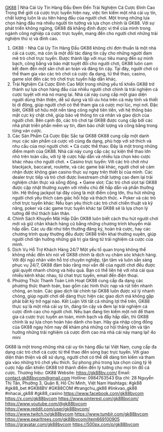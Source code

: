 [GK88](https://gk88bv.com/) | Nhà Cái Uy Tín Hàng Đầu Đem Đến Trải Nghiệm Cá Cược Đỉnh Cao
Trong thế giới cá cược trực tuyến hiện nay, việc tìm kiếm một nhà cái uy tín, chất lượng luôn là ưu tiên hàng đầu của người chơi. Một trong những lựa chọn hàng đầu mà nhiều người tin tưởng và lựa chọn chính là GK88. Với sự phát triển không ngừng, GK88 đã khẳng định được vị thế của mình trong ngành công nghiệp cá cược trực tuyến, mang đến cho người chơi những trải nghiệm thú vị và đỉnh cao.
1. GK88 - Nhà Cái Uy Tín Hàng Đầu
GK88 không chỉ đơn thuần là một nhà cái cá cược, mà còn là một đối tác đáng tin cậy cho những người đam mê trò chơi trực tuyến. Được thành lập với mục tiêu mang đến sự minh bạch, công bằng và bảo mật tuyệt đối cho người chơi, GK88 luôn cam kết đem đến một sân chơi an toàn và đáng tin cậy. Tại đây, người chơi có thể tham gia vào các trò chơi cá cược đa dạng, từ thể thao, casino, game slot đến các trò chơi trực tuyến hấp dẫn khác.
2. Trải Nghiệm Cá Cược Đỉnh Cao
Một trong những yếu tố khiến GK88 trở thành sự lựa chọn hàng đầu của nhiều người chơi chính là trải nghiệm cá cược tuyệt vời mà nó mang lại. Nhà cái này cung cấp một giao diện người dùng thân thiện, dễ sử dụng và tối ưu hóa trên cả máy tính và thiết bị di động, giúp người chơi có thể tham gia cá cược mọi lúc, mọi nơi.
Đặc biệt, GK88 sở hữu một nền tảng công nghệ tiên tiến, với hệ thống bảo mật cực kỳ chặt chẽ, giúp bảo vệ thông tin cá nhân và giao dịch của người chơi. Bên cạnh đó, các trò chơi tại GK88 được cung cấp bởi các nhà phát triển phần mềm uy tín, đảm bảo chất lượng và công bằng trong từng ván cược.
3. Các Sản Phẩm Cá Cược Đặc Sắc tại GK88
GK88 cung cấp một danh mục các sản phẩm cá cược vô cùng đa dạng, phù hợp với sở thích và nhu cầu của mọi người chơi:
•	Cá cược thể thao: Đây là một trong những điểm mạnh của GK88. Nhà cái này cung cấp các sự kiện thể thao lớn nhỏ trên toàn cầu, với tỷ lệ cược hấp dẫn và nhiều lựa chọn kèo cược khác nhau cho người chơi.
•	Casino trực tuyến: Với các trò chơi như blackjack, baccarat, roulette, và các game bài khác, người chơi sẽ cảm nhận được không gian casino thực sự ngay trên thiết bị của mình. Các dealer trực tiếp và trò chơi được livestream chất lượng cao đem lại trải nghiệm chân thực và sống động.
•	Game slot: Các trò chơi slot tại GK88 được cập nhật thường xuyên với nhiều chủ đề hấp dẫn và phần thưởng lớn. Hệ thống jackpot tại đây cũng là một điểm cộng lớn, thu hút những người chơi yêu thích cảm giác hồi hộp và thách thức.
•	Poker và các trò chơi trực tuyến khác: Nếu bạn yêu thích các trò chơi chiến thuật và kỹ năng, poker và các game trực tuyến khác tại GK88 sẽ là lựa chọn lý tưởng để thử thách bản thân.
4. Chính Sách Khuyến Mãi Hấp Dẫn
GK88 luôn biết cách thu hút người chơi mới và giữ chân khách hàng cũ bằng những chương trình khuyến mãi hấp dẫn. Các ưu đãi như tiền thưởng đăng ký, hoàn trả cược, hay các chương trình quay thưởng đều được GK88 triển khai thường xuyên, giúp người chơi tận hưởng những giá trị gia tăng từ trải nghiệm cá cược của mình.
5. Dịch Vụ Hỗ Trợ Khách Hàng 24/7
Một yếu tố quan trọng không thể không nhắc đến khi nói về GK88 chính là dịch vụ chăm sóc khách hàng. Với đội ngũ nhân viên hỗ trợ chuyên nghiệp, tận tâm và luôn sẵn sàng phục vụ 24/7, GK88 đảm bảo rằng mọi vấn đề của người chơi đều được giải quyết nhanh chóng và hiệu quả. Bạn có thể liên hệ với nhà cái qua nhiều kênh khác nhau, từ chat trực tuyến, email đến điện thoại.
6. Phương Thức Thanh Toán Linh Hoạt
GK88 cung cấp đa dạng các phương thức thanh toán, bao gồm các hình thức nạp và rút tiền nhanh chóng, an toàn. Các giao dịch tài chính tại GK88 luôn được xử lý nhanh chóng, giúp người chơi dễ dàng thực hiện các giao dịch mà không gặp phải bất kỳ trở ngại nào.
Kết Luận
Với tất cả những lợi thế trên, GK88 thực sự là một nhà cái uy tín, đáng tin cậy và đem lại trải nghiệm cá cược đỉnh cao cho người chơi. Nếu bạn đang tìm kiếm một nơi để tham gia cá cược trực tuyến an toàn, minh bạch và đầy hấp dẫn, thì GK88 chính là sự lựa chọn hoàn hảo dành cho bạn.
Hãy gia nhập cộng đồng của GK88 ngay hôm nay để khám phá những cơ hội thắng lớn và tận hưởng những trải nghiệm cá cược đỉnh cao mà nhà cái này mang lại!
4o mini

GK88 là một trong những nhà cái uy tín hàng đầu tại Việt Nam, cung cấp đa dạng các trò chơi cá cược từ thể thao đến sòng bạc trực tuyến. Với giao diện thân thiện và dễ sử dụng, người chơi có thể dễ dàng tìm kiếm và tham gia vào những trò chơi yêu thích. Sự phong phú trong lựa chọn cùng tỷ lệ cược hấp dẫn khiến GK88 trở thành điểm đến lý tưởng cho mọi tín đồ cá cược.
Thương hiệu: GK88
Website: https://gk88bv.com/
Email: contact.gk88bvcom@gmail.com
Hotline: 0984763543
Địa chỉ: 28 Nguyễn Thị Tần, Phường 3, Quận 8, Hồ Chí Minh, Việt Nam
Hashtags: #gk88 #gk88_bet #GK88BV #GK88COM #trangchu_gk88 #linkvao_gk88 #nhacai_gk88 #gk88_casino
https://www.facebook.com/gk88bvcom
https://x.com/gk88bvcom
https://www.pinterest.com/gk88bvcom/
https://www.youtube.com/@gk88bvcom
https://www.reddit.com/user/gk88bvcom/
https://www.twitch.tv/gk88bvcom
https://www.tumblr.com/gk88bvcom
https://www.pearltrees.com/gk88bvcom/item669100905
https://gravatar.com/gk88bvcom
https://500px.com/p/gk88bvcom
